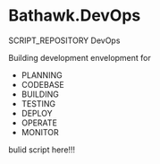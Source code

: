 # Bathawk.DevOps
SCRIPT_REPOSITORY DevOps


Building development envelopment for
- PLANNING
- CODEBASE
- BUILDING
- TESTING
- DEPLOY
- OPERATE
- MONITOR


bulid script here!!!